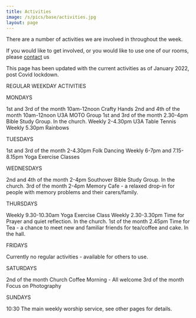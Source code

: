```yaml
---
title: Activities
image: /s/pics/base/activities.jpg
layout: page
---
```


There are a number of activities we are involved in throughout the week.

If you would like to get involved, or you would like to use one of our rooms, please [contact](/contact) us

This page has been updated with the current activities as of January 2022, post Covid lockdown.


REGULAR  WEEKDAY ACTIVITIES

MONDAYS

1st and 3rd of the month 10am-12noon  Crafty Hands
2nd and 4th of the month 10am-12noon  U3A MOTO Group
1st and 3rd of the month 2.30-4pm  Bible Study Group. In the church.
Weekly 2-4.30pm  U3A Table Tennis
Weekly 5.30pm  Rainbows

TUESDAYS

1st and 3rd of the month 2-4.30pm  Folk Dancing
Weekly 6-7pm and 7.15-8.15pm  Yoga Exercise Classes

WEDNESDAYS  

2nd and 4th of the month 2-4pm  Southover Bible Study Group. In the church.
3rd of the month 2-4pm  Memory Cafe - a relaxed drop-in for people with memory problems and their carers/family.

THURSDAYS

Weekly 9.30-10.30am  Yoga Exercise Class
Weekly 2.30-3.30pm  Time for Prayer and quiet reflection. In the church.
1st of the month 2.45pm  Time for Tea - a chance to meet new and familiar friends for tea/coffee and cake. In the hall.

FRIDAYS                                                                

Currently no regular activities - available for others to use.

SATURDAYS                          

2nd of the month  Church Coffee Morning - All welcome
3rd of the month  Focus on Photography

SUNDAYS

10:30 The main weekly worship service, see other pages for details.
